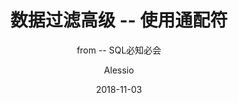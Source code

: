 ---
layout:     post
title:      数据过滤高级 -- 使用通配符
subtitle:   from -- SQL必知必会 
date:       2018-11-03
author:     Alessio
header-img: img/PostBack_04.jpg
catalog: true
tags:
    - SQL
---
